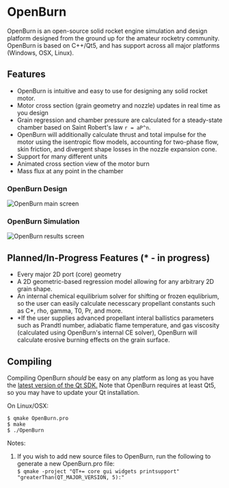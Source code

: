# OpenBurn

OpenBurn is an open-source solid rocket engine simulation and design platform designed from the ground up for the amateur
rocketry community. OpenBurn is based on C++/Qt5, and has support across all major platforms (Windows, OSX, Linux).

## Features

- OpenBurn is intuitive and easy to use for designing any solid rocket motor. 
- Motor cross section (grain geometry and nozzle) updates in real time as you design
- Grain regression and chamber pressure are calculated for a steady-state chamber based on Saint Robert's law `r = aP^n`. 
- OpenBurn will additionally calculate thrust and total impulse for the motor using the isentropic flow models, accounting for two-phase flow, skin friction, and divergent shape losses in the nozzle expansion cone.
- Support for many different units
- Animated cross section view of the motor burn
- Mass flux at any point in the chamber

### OpenBurn Design
![OpenBurn main screen](https://i.imgur.com/afWFBhU.png)

### OpenBurn Simulation
![OpenBurn results screen](https://i.imgur.com/7noiiTj.png)

## Planned/In-Progress Features (\* - in progress)

- Every major 2D port (core) geometry
- A 2D geometric-based regression model allowing for any arbitrary 2D grain shape. 
- An internal chemical equilibrium solver for shifting or frozen equlibrium, so the user can easily
calculate necesscary propellant constants such as C\*, rho, gamma, T0, Pr, and more. 
- \*If the user supplies advanced propellant interal ballistics parameters such as Prandtl number, adiabatic flame temperature, and gas viscosity (calculated using OpenBurn's internal CE solver), OpenBurn will calculate erosive burning effects on the grain surface.

## Compiling

Compiling OpenBurn _should_ be easy on any platform as long as you have the [latest version of the Qt SDK.](https://www.qt.io/download-qt-for-application-development) Note that OpenBurn requires at least Qt5, so you may have to update your Qt installation.

On Linux/OSX: 

```
$ qmake OpenBurn.pro
$ make
$ ./OpenBurn
```  

Notes:  
1) If you wish to add new source files to OpenBurn, run the following to generate a new OpenBurn.pro file:  
`$ qmake -project "QT+= core gui widgets printsupport" "greaterThan(QT_MAJOR_VERSION, 5):"`
